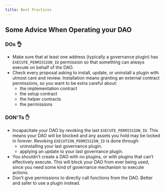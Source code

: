 ```yaml
---
title: Best Practices
---
```


## Some Advice When Operating your DAO

### DOs 👌

- Make sure that at least one address (typically a governance plugin) has `EXECUTE_PERMISSION_ID` permission so that something can always execute on behalf of the DAO.
- Check every proposal asking to install, update, or uninstall a plugin with utmost care and review. Installation means granting an external contract permissions, so you want to be extra careful about:
  - the implementation contract
  - the setup contract
  - the helper contracts
  - the permissions

### DON'Ts ✋

- Incapacitate your DAO by revoking the last `EXECUTE_PERMISSION_ID`. This means your DAO will be blocked and any assets you hold may be locked in forever. Revoking `EXECUTION_PERMISSION_ID` is done through:
  - uninstalling your last governance plugin.
  - applying an update to your last governance plugin.
- You shouldn't create a DAO with no plugins, or with plugins that can’t effectively execute. This will block your DAO from ever being used, since you need some kind of governance mechanism to execute actions.
- Don't give permissions to directly call functions from the DAO. Better and safer to use a plugin instead.

